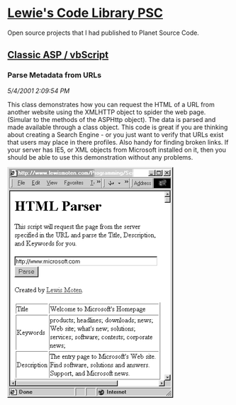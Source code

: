 # [Lewie's Code Library PSC](../../README.md)

Open source projects that I had published to Planet Source Code.

## [Classic ASP / vbScript](../README.md)

### Parse Metadata from URLs

*5/4/2001 2:09:54 PM*

This class demonstrates how you can request the HTML of a URL from another website using the XMLHTTP object to spider the web page. (Simular to the methods of the ASPHttp object). The data is parsed and made available through a class object. This code is great if you are thinking about creating a Search Engine - or you just want to verify that URLs exist that users may place in there profiles. Also handy for finding broken links. If your server has IE5, or XML objects from Microsoft installed on it, then you should be able to use this demonstration without any problems.

![Screenshot of Parse Metadata from URLs](./screenshot.gif)



